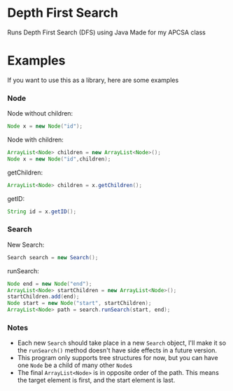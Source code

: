 # Depth First Search
Runs Depth First Search (DFS) using Java
Made for my APCSA class

# Examples
If you want to use this as a library, here are some examples

### Node
Node without children:
```java
Node x = new Node("id");
```
Node with children:
```java
ArrayList<Node> children = new ArrayList<Node>();
Node x = new Node("id",children);
```
getChildren:
```java
ArrayList<Node> children = x.getChildren();
```
getID:
```java
String id = x.getID();
```
### Search
New Search:
```java
Search search = new Search();
```
runSearch:
```java
Node end = new Node("end");
ArrayList<Node> startChildren = new ArrayList<Node>();
startChildren.add(end);
Node start = new Node("start", startChildren);
ArrayList<Node> path = search.runSearch(start, end);
```
### Notes
- Each new `Search` should take place in a new `Search` object, I'll make it so the `runSearch()` method doesn't have side effects in a future version.
- This program only supports tree structures for now, but you can have one `Node` be a child of many other `Node`s
- The final `ArrayList<Node>` is in opposite order of the path. This means the target element is first, and the start element is last.